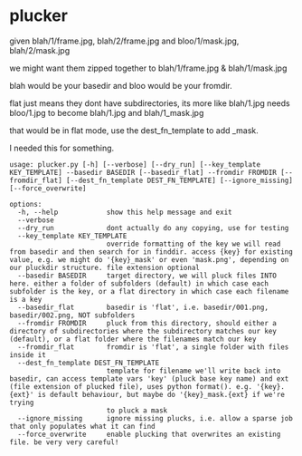 # plucker

given
blah/1/frame.jpg, blah/2/frame.jpg
and
bloo/1/mask.jpg, blah/2/mask.jpg

we might want them zipped together to
blah/1/frame.jpg & blah/1/mask.jpg

blah would be your basedir and bloo would be your fromdir.

flat just means they dont have subdirectories, its more like
blah/1.jpg needs bloo/1.jpg
to become
blah/1.jpg and blah/1_mask.jpg

that would be in flat mode, use the dest_fn_template to add _mask.

I needed this for something.

```
usage: plucker.py [-h] [--verbose] [--dry_run] [--key_template KEY_TEMPLATE] --basedir BASEDIR [--basedir_flat] --fromdir FROMDIR [--fromdir_flat] [--dest_fn_template DEST_FN_TEMPLATE] [--ignore_missing] [--force_overwrite]

options:
  -h, --help            show this help message and exit
  --verbose
  --dry_run             dont actually do any copying, use for testing
  --key_template KEY_TEMPLATE
                        override formatting of the key we will read from basedir and then search for in finddir. access {key} for existing value, e.g. we might do '{key}_mask' or even 'mask.png', depending on our pluckdir structure. file extension optional
  --basedir BASEDIR     target directory, we will pluck files INTO here. either a folder of subfolders (default) in which case each subfolder is the key, or a flat directory in which case each filename is a key
  --basedir_flat        basedir is 'flat', i.e. basedir/001.png, basedir/002.png, NOT subfolders
  --fromdir FROMDIR     pluck from this directory, should either a directory of subdirectories where the subdirectory matches our key (default), or a flat folder where the filenames match our key
  --fromdir_flat        fromdir is 'flat', a single folder with files inside it
  --dest_fn_template DEST_FN_TEMPLATE
                        template for filename we'll write back into basedir, can access template vars 'key' (pluck base key name) and ext (file extension of plucked file), uses python format(). e.g. '{key}.{ext}' is default behaviour, but maybe do '{key}_mask.{ext} if we're trying
                        to pluck a mask
  --ignore_missing      ignore missing plucks, i.e. allow a sparse job that only populates what it can find
  --force_overwrite     enable plucking that overwrites an existing file. be very very careful!
```
